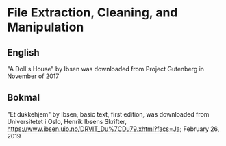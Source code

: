 # File Extraction, Cleaning, and Manipulation

## English
"A Doll's House" by Ibsen was downloaded from Project Gutenberg in November of 2017

## Bokmal
"Et dukkehjem" by Ibsen, basic text, first edition, was downloaded from Universitetet i Oslo, Henrik Ibsens Skrifter, https://www.ibsen.uio.no/DRVIT_Du%7CDu79.xhtml?facs=Ja; February 26, 2019
